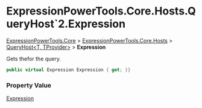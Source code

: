 ﻿# ExpressionPowerTools.Core.Hosts.QueryHost`2.Expression

[ExpressionPowerTools.Core](ExpressionPowerTools.Core.a.md) > [ExpressionPowerTools.Core.Hosts](ExpressionPowerTools.Core.Hosts.n.md) > [QueryHost<T, TProvider>](ExpressionPowerTools.Core.Hosts.QueryHost`2.cs.md) > **Expression**

Gets thefor the query.

```csharp
public virtual Expression Expression { get; }}
```

### Property Value

 [Expression](https://docs.microsoft.com/dotnet/api/system.linq.expressions.expression) 

